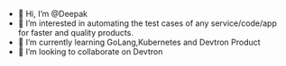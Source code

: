 - 👋 Hi, I’m @Deepak
- 👀 I’m interested in automating the test cases of any service/code/app for faster and quality products.
- 🌱 I’m currently learning GoLang,Kubernetes and Devtron Product
- 💞️ I’m looking to collaborate on Devtron


<!---
devtron-deepak/devtron-deepak is a ✨ special ✨ repository because its `README.md` (this file) appears on your GitHub profile.
You can click the Preview link to take a look at your changes.
--->
